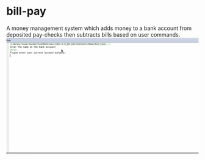 # bill-pay
A money management system which adds money to a bank account from deposited pay-checks then subtracts bills based on user commands.
![Demo](bill-pay.gif)
